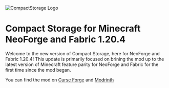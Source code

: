 ![CompactStorage Logo](https://i.imgur.com/QY6VKau.jpg)
# Compact Storage for Minecraft NeoForge and Fabric 1.20.4
Welcome to the new version of Compact Storage, here for NeoForge and Fabric 1.20.4! This update is primarily focused
on brining the mod up to the latest version of Minecraft feature parity for NeoForge and Fabric for the first time since the mod began.

You can find the mod on [Curse Forge](https://www.curseforge.com/minecraft/mc-mods/compactstorage) and [Modrinth](https://modrinth.com/mod/compact-storage)

